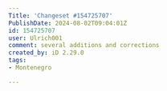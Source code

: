 ```yaml
---
Title: 'Changeset #154725707'
PublishDate: 2024-08-02T09:04:01Z
id: 154725707
user: Ulrich001
comment: several additions and corrections
created_by: iD 2.29.0
tags:
- Montenegro

---
```

